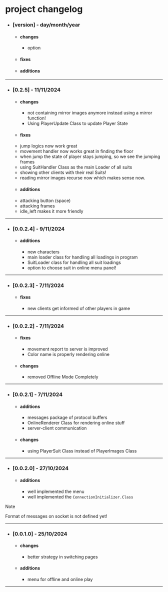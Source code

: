 # project changelog

- ### [version] - day/month/year
  - #### changes
    - option
  - #### fixes
  - #### additions

- - - 
- ### [0.2.5] - 11/11/2024
  - #### changes
    - not containing mirror images anymore instead using a mirror function!
    - Using PlayerUpdate Class to update Player State
  - #### fixes
  - jump logics now work great
  - movement handler now works great in finding the floor
  - when jump the state of player stays jumping, so we see the jumping frames
  - using SuitHandler Class as the main Loader of all suits
  - showing other clients with their real Suits!
  - reading mirror images recurse now which makes sense now.
  - #### additions
  - attacking button (space)
  - attacking frames
  - idle_left makes it more friendly
- - - 
- ### [0.0.2.4] - 9/11/2024
  - #### additions
    - new characters
    - main loader class for handling all loadings in program
    - SuitLoader class for handling all suit loadings
    - option to choose suit in online menu panel!
- - -
- ### [0.0.2.3] - 7/11/2024
  - #### fixes
    - new clients get informed of other players in game
- - -
- ### [0.0.2.2] - 7/11/2024
  - #### fixes
    - movement report to server is improved
    - Color name is properly rendering online
  - #### changes
    - removed Offline Mode Completely
- - -
- ### [0.0.2.1] - 7/11/2024
  - #### additions
    - messages package of protocol buffers
    - OnlineRenderer Class for rendering online stuff
    - server-client communication
  - #### changes
    - using PlayerSuit Class instead of PlayerImages Class
- - - 
- ### [0.0.2.0] - 27/10/2024
  - #### additions
    - well implemented the menu
    - well implemented the `ConnectionInitializer.Class`
> [!NOTE]
> Format of messages on socket is not defined yet!
- - - 
- ### [0.0.1.0] - 25/10/2024
  - #### changes
    - better strategy in switching pages
  - #### additions
    - menu for offline and online play
- - -